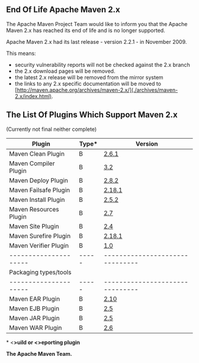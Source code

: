 ## End Of Life Apache Maven 2.x

The Apache Maven Project Team would like to inform you that the Apache
Maven 2.x has reached its end of life and is no longer supported.

Apache Maven 2.x had its last release - version 2.2.1 - in November
2009.

This means:

-   security vulnerability reports will not be checked against the 2.x
    branch
-   the 2.x download pages will be removed.
-   the latest 2.x release will be removed from the mirror system
-   the links to any 2.x specific documentation will be moved to
    [http://maven.apache.org/archives/maven-2.x/](./archives/maven-2.x/index.html).

## The List Of Plugins Which Support Maven 2.x

(Currently not final neither complete)

| Plugin                 | Type* | Version                         |
| ---------------------  | ----- | ------------------------------- |
| Maven Clean Plugin     | B     | [2.6.1](http://maven.apache.org/plugins-archives/maven-clean-plugin-2.6.1) |
| Maven Compiler Plugin  | B     | [3.2](http://maven.apache.org/plugins-archives/maven-compiler-plugin-3.2) |
| Maven Deploy Plugin    | B     | [2.8.2](http://maven.apache.org/plugins-archives/maven-deploy-plugin-2.8.2) |
| Maven Failsafe Plugin  | B     | [2.18.1](http://maven.apache.org/surefire-archives/surefire-2.18.1/maven-failsafe-plugin/) |
| Maven Install Plugin   | B     | [2.5.2](http://maven.apache.org/plugins-archives/maven-install-plugin-2.5.2) |
| Maven Resources Plugin | B     | [2.7](http://maven.apache.org/plugins-archives/maven-resources-plugin-2.7) |
| Maven Site Plugin      | B     | [2.4](http://maven.apache.org/plugins-archives/maven-site-plugin-2.4) |
| Maven Surefire Plugin  | B     | [2.18.1](http://maven.apache.org/surefire-archives/surefire-2.18.1/maven-surefire-plugin/) |
| Maven Verifier Plugin  | B     | [1.0](http://maven.apache.org/plugins-archives/maven-verifier-plugin-1.0) |
| ---------------------  | ----- | ------------------------------- |
| Packaging types/tools  |       |                                 |
| ---------------------  | ----- | ------------------------------- |
| Maven EAR Plugin       | B     | [2.10](http://maven.apache.org/plugins-archives/maven-ear-plugin-2.10) |
| Maven EJB Plugin       | B     | [2.5](http://maven.apache.org/plugins-archives/maven-ejb-plugin-2.5) |
| Maven JAR Plugin       | B     | [2.5](http://maven.apache.org/plugins-archives/maven-jar-plugin-2.5) |
| Maven WAR Plugin       | B     | [2.6](http://maven.apache.org/plugins-archives/maven-war-plugin-2.6) |

  \* <<B>>uild or <<R>>eporting plugin

The Apache Maven Team.

